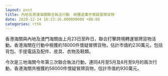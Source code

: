 ```yaml
---
layout: post
title: 內地及港澳海關聯合執法行動　檢獲逾萬件懷疑冒牌貨物
date: 2020-12-14 16:23:16.000000000 +08:00
categories: rthk
---
```


香港海關與內地及澳門海關由上月23日至昨日，聯合打擊跨境轉運冒牌貨物活動。香港海關在行動中檢獲約18000件懷疑冒牌貨物，估計市值約230萬元，包括背包、手提電話及配件、皮具、衣物及鞋類。

今次是三地海關今年第三次聯合執法行動，連同4月至5月及8月至9月的兩次行動，香港海關共檢獲約58000件懷疑冒牌貨物，估計市值約930萬元。
